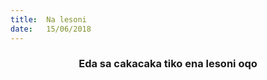```yaml
---
title:  Na lesoni
date:   15/06/2018
---
```


### <center>Eda sa cakacaka tiko ena lesoni oqo</center>